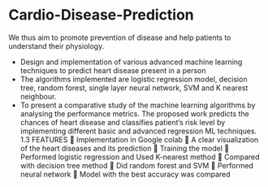# Cardio-Disease-Prediction
We thus aim to promote prevention of disease and help patients to  understand their physiology.
- Design and implementation of various advanced machine learning 
techniques to predict heart disease present in a person
- The algorithms implemented are logistic regression model, decision 
tree, random forest, single layer neural network, SVM and K nearest 
neighbour.
- To present a comparative study of the machine learning algorithms by 
analysing the performance metrics.
The proposed work predicts the chances of heart disease and 
classifies patient’s risk level by implementing different basic and advanced 
regression ML techniques. 
1.3 FEATURES
 Implementation in Google colab
 A clear visualization of the heart diseases and its prediction
 Training the model
 Performed logistic regression and Used K-nearest method
 Compared with decision tree method
 Did random forest and SVM
 Performed neural network
 Model with the best accuracy was compared
